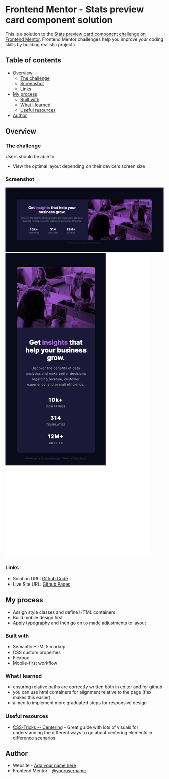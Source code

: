# Frontend Mentor - Stats preview card component solution

This is a solution to the [Stats preview card component challenge on Frontend Mentor](https://www.frontendmentor.io/challenges/stats-preview-card-component-8JqbgoU62). Frontend Mentor challenges help you improve your coding skills by building realistic projects.

## Table of contents

- [Overview](#overview)
  - [The challenge](#the-challenge)
  - [Screenshot](#screenshot)
  - [Links](#links)
- [My process](#my-process)
  - [Built with](#built-with)
  - [What I learned](#what-i-learned)
  - [Useful resources](#useful-resources)
- [Author](#author)

## Overview

### The challenge

Users should be able to:

- View the optimal layout depending on their device's screen size

### Screenshot

![Desktop](./screenshots/Frontend-Mentor-Stats-preview-card-component--Desktop.png)
![Mobile](./screenshots/Frontend-Mentor-Stats-preview-card-component--Mobile.png)

### Links

- Solution URL: [Github Code](https://github.com/off-nadir-insight/stats-preview-card-v2)
- Live Site URL: [Github Pages](https://off-nadir-insight.github.io/stats-preview-card-v2/)

## My process

- Assign style classes and define HTML containers
- Build mobile design first
- Apply typography and then go on to made adjustments to layout

### Built with

- Semantic HTML5 markup
- CSS custom properties
- Flexbox
- Mobile-first workflow

### What I learned

- ensuring relative paths are correctly written both in editor and for github
- you can use html containers for alignment relative to the page (flex makes this easier)
- aimed to implement more graduated steps for responsive design

### Useful resources

- [CSS-Tricks -- Centering](https://css-tricks.com/centering-css-complete-guide/) - Great guide with lots of visuals for understanding the different ways to go about centering elements in difference scenarios

## Author

- Website - [Add your name here](https://github.com/off-nadir-insight/)
- Frontend Mentor - [@yourusername](https://www.frontendmentor.io/profile/off-nadir-insight)
